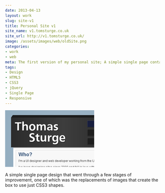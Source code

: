 ```yaml
---
date: 2013-04-13
layout: work
slug: site-v1
title: Personal Site v1
site_name: v1.tomsturge.co.uk
site_url: http://v1.tomsturge.co.uk/
image: /assets/images/web/oldSite.png
categories:
- work
- web
meta: The first version of my personal site; A simple single page contact site.
tags: 
- Design
- HTML5
- CSS3
- jQuery
- Single Page
- Responsive
---
```


![Personal Site v1](/assets/images/web/oldSite.png)

A simple single page design that went through a few stages of improvement, one of which was the replacements of images that create the box to use just CSS3 shapes.